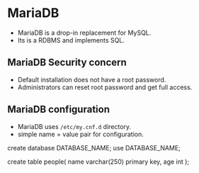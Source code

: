 # MariaDB

* MariaDB is a drop-in replacement for MySQL.
* Its is a RDBMS and implements SQL.


## MariaDB Security concern

* Default installation does not have a root password.
* Administrators can reset root password and get full access.

## MariaDB configuration

* MariaDB uses `/etc/my.cnf.d` directory.
* simple name = value pair for configuration.



create database DATABASE_NAME;
use DATABASE_NAME;


create table people(
	name varchar(250) primary key,
	age int
);
